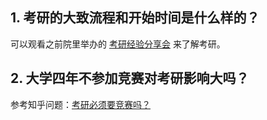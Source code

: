 ## 1. 考研的大致流程和开始时间是什么样的？

可以观看之前院里举办的 [考研经验分享会](https://meeting.tencent.com/user-center/shared-record-info?id=973c2abc-f491-416c-9494-35eb0b77db94&record_type=2&is-single=true&from=3) 来了解考研。

## 2. 大学四年不参加竞赛对考研影响大吗？

参考知乎问题：[考研必须要竞赛吗？](https://www.zhihu.com/question/559394045)